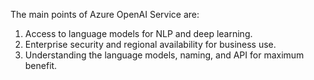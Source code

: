 The main points of Azure OpenAI Service are:
1. Access to language models for NLP and deep learning.
2. Enterprise security and regional availability for business use.
3. Understanding the language models, naming, and API for maximum benefit. 